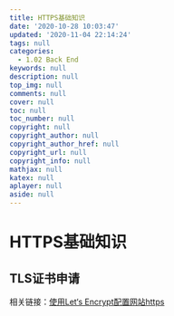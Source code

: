 ```yaml
---
title: HTTPS基础知识
date: '2020-10-28 10:03:47'
updated: '2020-11-04 22:14:24'
tags: null
categories:
  - 1.02 Back End
keywords: null
description: null
top_img: null
comments: null
cover: null
toc: null
toc_number: null
copyright: null
copyright_author: null
copyright_author_href: null
copyright_url: null
copyright_info: null
mathjax: null
katex: null
aplayer: null
aside: null
---
```


# HTTPS基础知识

## TLS证书申请

相关链接：[使用Let‘s Encrypt配置网站https](https://www.jianshu.com/p/ee5c589950d1)

